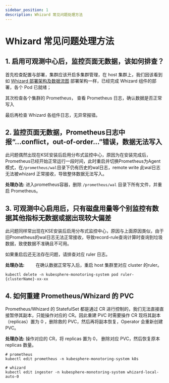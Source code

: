 ```yaml
---
sidebar_position: 1
description: Whizard 常见问题处理方法
---
```

# Whizard 常见问题处理方法

## 1. 启用可观测中心后，监控页面无数据，该如何排查？

首先检查配置与部署，集群应该开启多集群管理，在 host 集群上，我们因该看到如 [Whizard 部署架构及数据流图](data-flow.md) 部署架构一样，已经完成 Whizard 组件的部署，各个 Pod 已就绪；

其次检查各个集群的 Prometheus， 查看 Prometheus 日志，确认数据是否正常写入

最后再检查 Whizard 各组件日志，无异常报错。

## 2. 监控页面无数据，Prometheus日志中报“...conflict，out-of-order...”错误，数据无法写入

此问题偶然出现在KSE安装后启用分布式监控中心，原因为在安装完成后，Prometheus已经开始正常运行一段时间，此时重启并切换Prometheus为Agent模式，在`/prometheus/wal`目录下仍有历史的wal日志，remote write 此wal日志无法被whizard 正常接收，导致整体数据无法写入。

**处理办法:**
进入prometheus容器，删除 `/prometheus/wal` 目录下所有文件，并重启 Prometheus。

## 3. 可观测中心启用后，只有磁盘用量等个别监控有数据其他指标无数据或据出现较大偏差

此问题同样常出现在KSE安装后启用分布式监控中心，原因与上面原因类似，由于旧Prometheus的wal日志无法正常接收，导致record-rule查询计算时查询到垃圾数据，致使数据不准确且不可用。

如果重启后还无法存在问题，请排查对应 ruler 日志。

**处理办法:**
   在确认数据正常写入后，重启 host 集群里对应 cluster 的ruler。

```shell
kubectl delete -n kubesphere-monotoring-system pod ruler-{clusterName}-xx-xx
```

## 4. 如何重建 Prometheus/Whizard 的 PVC

Prometheus/Whizard 的 StatefulSet 都是通过 CR 进行控制的，我们无法直接直接暂停其副本，只能操作对应的 CR。因此重建 PVC 时需要操作 CR 现将其副本（replicas）置为 0 ，删除救的 PVC，然后再将副本恢复，Operator 会重新创建 PVC。

**处理办法:**
    操作对应的 CR，将 replicas 置为 0， 删除对应 PVC，然后恢复原本 replicas 数量。

```shell
# prometheus
kubectl edit prometheus -n kubesphere-monotoring-system k8s

# whizard
kubectl edit ingester -n kubesphere-monotoring-system whizard-local-auto-0
```
